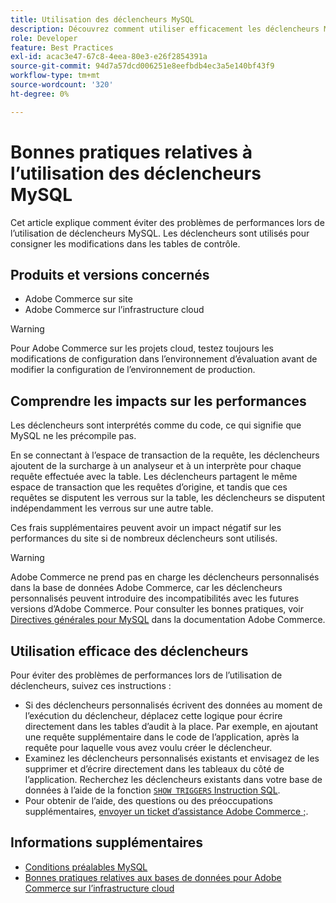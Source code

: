 ```yaml
---
title: Utilisation des déclencheurs MySQL
description: Découvrez comment utiliser efficacement les déclencheurs MySQL avec Adobe Commerce.
role: Developer
feature: Best Practices
exl-id: acac3e47-67c8-4eea-80e3-e26f2854391a
source-git-commit: 94d7a57dcd006251e8eefbdb4ec3a5e140bf43f9
workflow-type: tm+mt
source-wordcount: '320'
ht-degree: 0%

---
```


# Bonnes pratiques relatives à l’utilisation des déclencheurs MySQL

Cet article explique comment éviter des problèmes de performances lors de l’utilisation de déclencheurs MySQL. Les déclencheurs sont utilisés pour consigner les modifications dans les tables de contrôle.

## Produits et versions concernés

- Adobe Commerce sur site
- Adobe Commerce sur l’infrastructure cloud

>[!WARNING]
>
>Pour Adobe Commerce sur les projets cloud, testez toujours les modifications de configuration dans l’environnement d’évaluation avant de modifier la configuration de l’environnement de production.

## Comprendre les impacts sur les performances

Les déclencheurs sont interprétés comme du code, ce qui signifie que MySQL ne les précompile pas.

En se connectant à l’espace de transaction de la requête, les déclencheurs ajoutent de la surcharge à un analyseur et à un interprète pour chaque requête effectuée avec la table. Les déclencheurs partagent le même espace de transaction que les requêtes d’origine, et tandis que ces requêtes se disputent les verrous sur la table, les déclencheurs se disputent indépendamment les verrous sur une autre table.

Ces frais supplémentaires peuvent avoir un impact négatif sur les performances du site si de nombreux déclencheurs sont utilisés.

>[!WARNING]
>
>Adobe Commerce ne prend pas en charge les déclencheurs personnalisés dans la base de données Adobe Commerce, car les déclencheurs personnalisés peuvent introduire des incompatibilités avec les futures versions d’Adobe Commerce. Pour consulter les bonnes pratiques, voir [Directives générales pour MySQL](../../../installation/prerequisites/database/mysql.md) dans la documentation Adobe Commerce.

## Utilisation efficace des déclencheurs

Pour éviter des problèmes de performances lors de l’utilisation de déclencheurs, suivez ces instructions :

- Si des déclencheurs personnalisés écrivent des données au moment de l’exécution du déclencheur, déplacez cette logique pour écrire directement dans les tables d’audit à la place. Par exemple, en ajoutant une requête supplémentaire dans le code de l’application, après la requête pour laquelle vous avez voulu créer le déclencheur.
- Examinez les déclencheurs personnalisés existants et envisagez de les supprimer et d’écrire directement dans les tableaux du côté de l’application. Recherchez les déclencheurs existants dans votre base de données à l’aide de la fonction [`SHOW TRIGGERS` Instruction SQL](https://dev.mysql.com/doc/refman/8.0/en/show-triggers.html).
- Pour obtenir de l’aide, des questions ou des préoccupations supplémentaires, [envoyer un ticket d’assistance Adobe Commerce ;](https://experienceleague.adobe.com/docs/commerce-knowledge-base/kb/help-center-guide/magento-help-center-user-guide.html?#submit-ticket).

## Informations supplémentaires

- [Conditions préalables MySQL](../../../installation/prerequisites/database/mysql.md)
- [Bonnes pratiques relatives aux bases de données pour Adobe Commerce sur l’infrastructure cloud](database-on-cloud.md)
